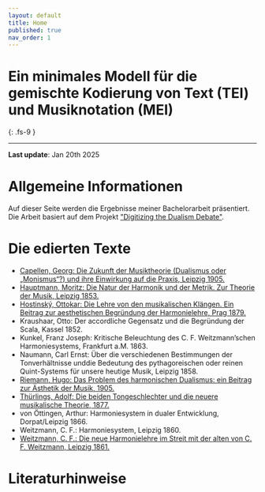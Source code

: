 ```yaml
---
layout: default
title: Home
published: true
nav_order: 1
---
```


# Ein minimales Modell für die gemischte Kodierung von Text (TEI) und Musiknotation (MEI)
{: .fs-9 }

---
**Last update**: Jan 20th 2025


# Allgemeine Informationen
Auf dieser Seite werden die Ergebnisse meiner Bachelorarbeit präsentiert. Die Arbeit basiert auf dem Projekt ["Digitizing the Dualism Debate"](https://dcmlab.github.io/ddd/). 


# Die edierten Texte
- [Capellen, Georg: Die Zukunft der Musiktheorie (Dualismus oder „Monismus“?) und ihre Einwirkung auf die Praxis, Leipzig 1905.](https://felicitasstickler.github.io/ba-thesis/texts/CAP1905/index.html)
- [Hauptmann, Moritz: Die Natur der Harmonik und der Metrik. Zur Theorie der Musik, Leipzig 1853.](https://felicitasstickler.github.io/ba-thesis/texts/HAU1853/index.html)
- [Hostinský, Ottokar: Die Lehre von den musikalischen Klängen. Ein Beitrag zur aesthetischen Begründung der Harmonielehre, Prag 1879.](https://felicitasstickler.github.io/ba-thesis/texts/HOS1879/index.html)
- Kraushaar, Otto: Der accordliche Gegensatz und die Begründung der Scala, Kassel 1852.
- Kunkel, Franz Joseph: Kritische Beleuchtung des C. F. Weitzmann’schen Harmoniesystems, Frankfurt a.M. 1863.
- Naumann, Carl Ernst: Über die verschiedenen Bestimmungen der Tonverhältnisse unddie Bedeutung des pythagoreischen oder reinen Quint-Systems für unsere heutige Musik, Leipzig 1858.
- [Riemann, Hugo: Das Problem des harmonischen Dualismus: ein Beitrag zur Ästhetik der Musik, 1905.](https://felicitasstickler.github.io/ba-thesis/texts/RIE1905/index.html)
- [Thürlings, Adolf: Die beiden Tongeschlechter und die neuere musikalische Theorie, 1877.](https://felicitasstickler.github.io/ba-thesis/texts/THU1877/index.html)
- von Öttingen, Arthur: Harmoniesystem in dualer Entwicklung, Dorpat/Leipzig 1866.
- Weitzmann, C. F.: Harmoniesystem, Leipzig 1860.
- [Weitzmann, C. F.: Die neue Harmonielehre im Streit mit der alten von C. F. Weitzmann, Leipzig 1861.](https://felicitasstickler.github.io/ba-thesis/texts/WEI1861/index.html)

# Literaturhinweise

